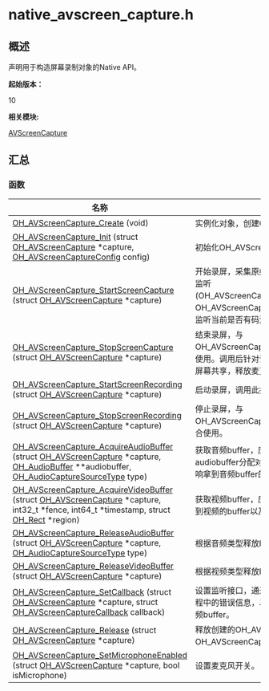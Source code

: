 # native_avscreen_capture.h


## 概述

声明用于构造屏幕录制对象的Native API。

**起始版本：**

10

**相关模块:**

[AVScreenCapture](_a_v_screen_capture.md)


## 汇总


### 函数

| 名称 | 描述 | 
| -------- | -------- |
| [OH_AVScreenCapture_Create](_a_v_screen_capture.md#oh_avscreencapture_create) (void) | 实例化对象，创建OH_AVScreenCapture。 | 
| [OH_AVScreenCapture_Init](_a_v_screen_capture.md#oh_avscreencapture_init) (struct [OH_AVScreenCapture](_a_v_screen_capture.md#oh_avscreencapture) \*capture, [OH_AVScreenCaptureConfig](_o_h___a_v_screen_capture_config.md) config) | 初始化OH_AVScreenCapture相关参数。 | 
| [OH_AVScreenCapture_StartScreenCapture](_a_v_screen_capture.md#oh_avscreencapture_startscreencapture) (struct [OH_AVScreenCapture](_a_v_screen_capture.md#oh_avscreencapture) \*capture) | 开始录屏，采集原始码流。调用后可以通过回调的监听(OH_AVScreenCaptureOnAudioBufferAvailable，OH_AVScreenCaptureOnVideoBufferAvailable)来监听当前是否有码流的产生。 | 
| [OH_AVScreenCapture_StopScreenCapture](_a_v_screen_capture.md#oh_avscreencapture_stopscreencapture) (struct [OH_AVScreenCapture](_a_v_screen_capture.md#oh_avscreencapture) \*capture) | 结束录屏，与OH_AVScreenCapture_StartScreenCapture配合使用。调用后针对调用该接口的应用会停止录屏或屏幕共享，释放麦克风。 | 
| [OH_AVScreenCapture_StartScreenRecording](_a_v_screen_capture.md#oh_avscreencapture_startscreenrecording) (struct [OH_AVScreenCapture](_a_v_screen_capture.md#oh_avscreencapture) \*capture) | 启动录屏，调用此接口，可采集编码后的码流。 | 
| [OH_AVScreenCapture_StopScreenRecording](_a_v_screen_capture.md#oh_avscreencapture_stopscreenrecording) (struct [OH_AVScreenCapture](_a_v_screen_capture.md#oh_avscreencapture) \*capture) | 停止录屏，与OH_AVScreenCapture_StartScreenRecording配合使用。 | 
| [OH_AVScreenCapture_AcquireAudioBuffer](_a_v_screen_capture.md#oh_avscreencapture_acquireaudiobuffer) (struct [OH_AVScreenCapture](_a_v_screen_capture.md#oh_avscreencapture) \*capture, [OH_AudioBuffer](_o_h___audio_buffer.md) \*\*audiobuffer, [OH_AudioCaptureSourceType](_a_v_screen_capture.md#oh_audiocapturesourcetype) type) | 获取音频buffer，应用在调用时，需要对audiobuffer分配对应结构体大小的内存，否则会影响拿到音频buffer的获取。 | 
| [OH_AVScreenCapture_AcquireVideoBuffer](_a_v_screen_capture.md#oh_avscreencapture_acquirevideobuffer) (struct [OH_AVScreenCapture](_a_v_screen_capture.md#oh_avscreencapture) \*capture, int32_t \*fence, int64_t \*timestamp, struct [OH_Rect](_o_h___rect.md) \*region) | 获取视频buffer，应用在调用时，通过此接口来获取到视频的buffer以及时间戳等信息。 | 
| [OH_AVScreenCapture_ReleaseAudioBuffer](_a_v_screen_capture.md#oh_avscreencapture_releaseaudiobuffer) (struct [OH_AVScreenCapture](_a_v_screen_capture.md#oh_avscreencapture) \*capture, [OH_AudioCaptureSourceType](_a_v_screen_capture.md#oh_audiocapturesourcetype) type) | 根据音频类型释放buffer。 | 
| [OH_AVScreenCapture_ReleaseVideoBuffer](_a_v_screen_capture.md#oh_avscreencapture_releasevideobuffer) (struct [OH_AVScreenCapture](_a_v_screen_capture.md#oh_avscreencapture) \*capture) | 根据视频类型释放buffer。 | 
| [OH_AVScreenCapture_SetCallback](_a_v_screen_capture.md#oh_avscreencapture_setcallback) (struct [OH_AVScreenCapture](_a_v_screen_capture.md#oh_avscreencapture) \*capture, struct [OH_AVScreenCaptureCallback](_o_h___a_v_screen_capture_callback.md) callback) | 设置监听接口，通过设置监听，可以监听到调用过程中的错误信息，以及是否有可用的视频buffer和音频buffer。 | 
| [OH_AVScreenCapture_Release](_a_v_screen_capture.md#oh_avscreencapture_release) (struct [OH_AVScreenCapture](_a_v_screen_capture.md#oh_avscreencapture) \*capture) | 释放创建的OH_AVScreenCapture实例，对应OH_AVScreenCapture_Create。 | 
| [OH_AVScreenCapture_SetMicrophoneEnabled](_a_v_screen_capture.md#oh_avscreencapture_setmicrophoneenabled) (struct [OH_AVScreenCapture](_a_v_screen_capture.md#oh_avscreencapture) \*capture, bool isMicrophone) | 设置麦克风开关。 | 
